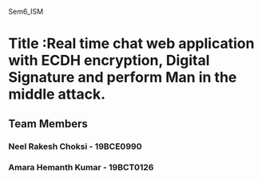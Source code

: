 Sem6_ISM
# Title :Real time chat web application with ECDH encryption, Digital Signature and perform Man in the middle attack.
## Team Members 
### Neel Rakesh Choksi - 19BCE0990
### Amara Hemanth Kumar - 19BCT0126
